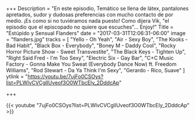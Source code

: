 +++
Description = "En este episodio, Temático se llena de látex, pantalones apretados, sudor y dudosas preferencias con mucho contacto de por medio. ¡Es como si no tuviéramos nada puesto! Como dijera Vik, \"el episodio que el episcopado no quiere que escuches\"... Enjoy!"
Title = "Estúpido y Sensual Flanders"
date = "2017-03-31T12:06:31-06:00"
image = "flanders.jpg"
tracks = [ "Yello - Oh Yeah", "Air - Sexy Boy", "The Kooks - Bad Habit", "Black Box - Everybody", "Boney M - Daddy Cool", "Rocky Horror Picture Show - Sweet Transvestite", "The Black Keys - Tighten Up", "Right Said Fred - I'm Too Sexy", "Electric Six - Gay Bar", "C+C Music Factory - Gonna Make You Sweat (Everybody Dance Now) ft. Freedom Williams", "Rod Stewart - Da Ya Think I'm Sexy", "Gerardo - Rico, Suave" ]
ytlink = "https://youtu.be/7ujFo0CSOys?list=PLWlvCVCglIUveof3O0WTbcEIy_2DddcAp"

+++

{{< youtube "7ujFo0CSOys?list=PLWlvCVCglIUveof3O0WTbcEIy_2DddcAp" >}}

